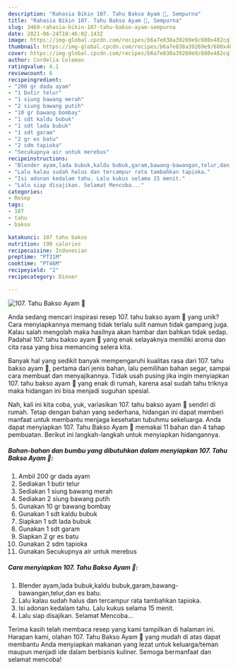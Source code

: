```yaml
---
description: "Rahasia Bikin 107. Tahu Bakso Ayam 🐔, Sempurna"
title: "Rahasia Bikin 107. Tahu Bakso Ayam 🐔, Sempurna"
slug: 3469-rahasia-bikin-107-tahu-bakso-ayam-sempurna
date: 2021-06-24T18:46:02.143Z
image: https://img-global.cpcdn.com/recipes/b6a7e838a39269e9/680x482cq70/107-tahu-bakso-ayam-🐔-foto-resep-utama.jpg
thumbnail: https://img-global.cpcdn.com/recipes/b6a7e838a39269e9/680x482cq70/107-tahu-bakso-ayam-🐔-foto-resep-utama.jpg
cover: https://img-global.cpcdn.com/recipes/b6a7e838a39269e9/680x482cq70/107-tahu-bakso-ayam-🐔-foto-resep-utama.jpg
author: Cordelia Coleman
ratingvalue: 4.1
reviewcount: 6
recipeingredient:
- "200 gr dada ayam"
- "1 butir telur"
- "1 siung bawang merah"
- "2 siung bawang putih"
- "10 gr bawang bombay"
- "1 sdt kaldu bubuk"
- "1 sdt lada bubuk"
- "1 sdt garam"
- "2 gr es batu"
- "2 sdm tapioka"
- "Secukupnya air untuk merebus"
recipeinstructions:
- "Blender ayam,lada bubuk,kaldu bubuk,garam,bawang-bawangan,telur,dan es batu."
- "Lalu kalau sudah halus dan tercampur rata tambahkan tapioka."
- "Isi adonan kedalam tahu. Lalu kukus selama 15 menit."
- "Lalu siap disajikan. Selamat Mencoba..."
categories:
- Resep
tags:
- 107
- tahu
- bakso

katakunci: 107 tahu bakso 
nutrition: 198 calories
recipecuisine: Indonesian
preptime: "PT31M"
cooktime: "PT46M"
recipeyield: "2"
recipecategory: Dinner

---
```



![107. Tahu Bakso Ayam 🐔](https://img-global.cpcdn.com/recipes/b6a7e838a39269e9/680x482cq70/107-tahu-bakso-ayam-🐔-foto-resep-utama.jpg)

Anda sedang mencari inspirasi resep 107. tahu bakso ayam 🐔 yang unik? Cara menyiapkannya memang tidak terlalu sulit namun tidak gampang juga. Kalau salah mengolah maka hasilnya akan hambar dan bahkan tidak sedap. Padahal 107. tahu bakso ayam 🐔 yang enak selayaknya memiliki aroma dan cita rasa yang bisa memancing selera kita.

Banyak hal yang sedikit banyak mempengaruhi kualitas rasa dari 107. tahu bakso ayam 🐔, pertama dari jenis bahan, lalu pemilihan bahan segar, sampai cara membuat dan menyajikannya. Tidak usah pusing jika ingin menyiapkan 107. tahu bakso ayam 🐔 yang enak di rumah, karena asal sudah tahu triknya maka hidangan ini bisa menjadi suguhan spesial.




Nah, kali ini kita coba, yuk, variasikan 107. tahu bakso ayam 🐔 sendiri di rumah. Tetap dengan bahan yang sederhana, hidangan ini dapat memberi manfaat untuk membantu menjaga kesehatan tubuhmu sekeluarga. Anda dapat menyiapkan 107. Tahu Bakso Ayam 🐔 memakai 11 bahan dan 4 tahap pembuatan. Berikut ini langkah-langkah untuk menyiapkan hidangannya.

<!--inarticleads1-->

##### Bahan-bahan dan bumbu yang dibutuhkan dalam menyiapkan 107. Tahu Bakso Ayam 🐔:

1. Ambil 200 gr dada ayam
1. Sediakan 1 butir telur
1. Sediakan 1 siung bawang merah
1. Sediakan 2 siung bawang putih
1. Gunakan 10 gr bawang bombay
1. Gunakan 1 sdt kaldu bubuk
1. Siapkan 1 sdt lada bubuk
1. Gunakan 1 sdt garam
1. Siapkan 2 gr es batu
1. Gunakan 2 sdm tapioka
1. Gunakan Secukupnya air untuk merebus




<!--inarticleads2-->

##### Cara menyiapkan 107. Tahu Bakso Ayam 🐔:

1. Blender ayam,lada bubuk,kaldu bubuk,garam,bawang-bawangan,telur,dan es batu.
1. Lalu kalau sudah halus dan tercampur rata tambahkan tapioka.
1. Isi adonan kedalam tahu. Lalu kukus selama 15 menit.
1. Lalu siap disajikan. Selamat Mencoba...




Terima kasih telah membaca resep yang kami tampilkan di halaman ini. Harapan kami, olahan 107. Tahu Bakso Ayam 🐔 yang mudah di atas dapat membantu Anda menyiapkan makanan yang lezat untuk keluarga/teman maupun menjadi ide dalam berbisnis kuliner. Semoga bermanfaat dan selamat mencoba!
